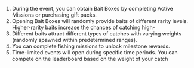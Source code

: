 1. During the event, you can obtain Bait Boxes by completing Active Missions or purchasing gift packs.
2. Opening Bait Boxes will randomly provide baits of different rarity levels. Higher-rarity baits increase the chances of catching high-
3. Different baits attract different types of catches with varying weights (randomly spawned within predetermined ranges).
4. You can complete fishing missions to unlock milestone rewards.
5. Time-limited events will open during specific time periods. You can compete on the leaderboard based on the weight of your catch